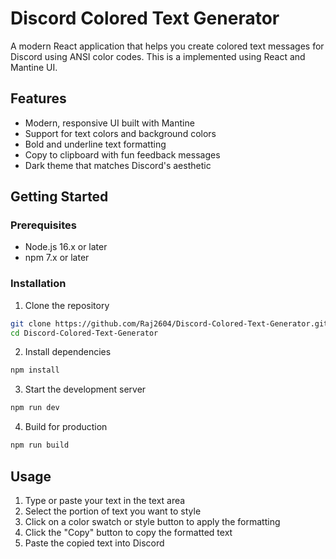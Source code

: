 # Discord Colored Text Generator

A modern React application that helps you create colored text messages for Discord using ANSI color codes. This is a implemented using React and Mantine UI.

## Features

- Modern, responsive UI built with Mantine
- Support for text colors and background colors
- Bold and underline text formatting
- Copy to clipboard with fun feedback messages
- Dark theme that matches Discord's aesthetic

## Getting Started

### Prerequisites

- Node.js 16.x or later
- npm 7.x or later

### Installation

1. Clone the repository
```bash
git clone https://github.com/Raj2604/Discord-Colored-Text-Generator.git
cd Discord-Colored-Text-Generator
```

2. Install dependencies
```bash
npm install
```

3. Start the development server
```bash
npm run dev
```

4. Build for production
```bash
npm run build
```

## Usage

1. Type or paste your text in the text area
2. Select the portion of text you want to style
3. Click on a color swatch or style button to apply the formatting
4. Click the "Copy" button to copy the formatted text
5. Paste the copied text into Discord
